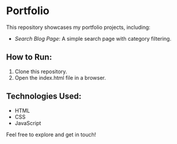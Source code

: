# Portfolio
This repository showcases my portfolio projects, including:

- *Search Blog Page*: A simple search page with category filtering.

## How to Run:
1. Clone this repository.
2. Open the index.html file in a browser.

## Technologies Used:
- HTML
- CSS
- JavaScript

Feel free to explore and get in touch!
